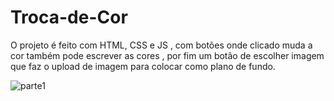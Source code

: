 # Troca-de-Cor
O projeto  é feito com HTML, CSS  e JS ,  com  botões onde  clicado  muda  a cor  também pode  escrever as cores , por fim  um botão de  escolher imagem que  faz o upload de imagem para colocar como plano de fundo.


![parte1](https://github.com/user-attachments/assets/d277d957-2906-4533-a02b-7c73e8043198)
